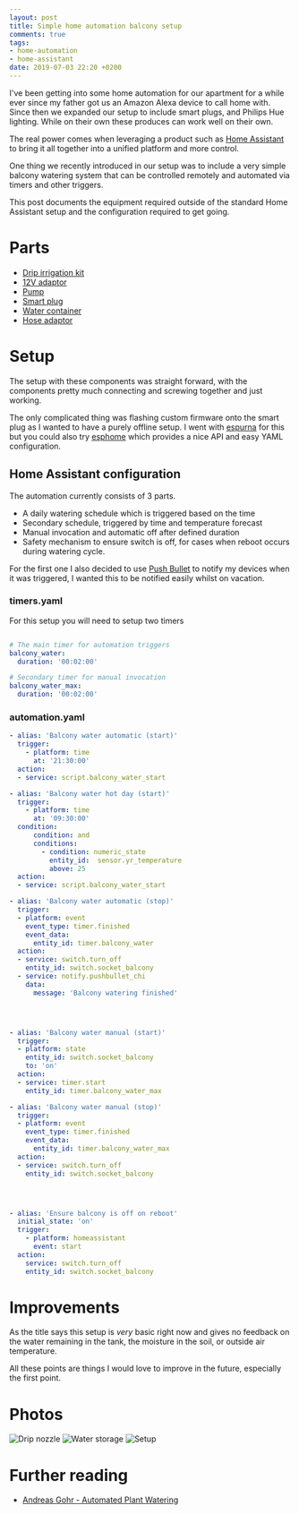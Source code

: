 ```yaml
---
layout: post
title: Simple home automation balcony setup
comments: true
tags:
- home-automation
- home-assistant
date: 2019-07-03 22:20 +0200
---
```

I've been getting into some home automation for our apartment for a while ever since my father got us an Amazon Alexa device to call home with. Since then we expanded our setup to include smart plugs, and Philips Hue lighting. While on their own these produces can work well on their own.

The real power comes when leveraging a product such as [Home Assistant][0] to bring it all together into a unified platform and more control.

One thing we recently introduced in our setup was to include a very simple balcony watering system that can be controlled remotely and automated via timers and other triggers.

This post documents the equipment required outside of the standard Home Assistant setup and the configuration required to get going.

# Parts

- [Drip irrigation kit](https://www.amazon.de/exec/obidos/ASIN/B07H3LCB52/hexagon05-21/)
- [12V adaptor](https://www.amazon.de/exec/obidos/ASIN/B019IHQND8/hexagon05-21/)
- [Pump](https://www.amazon.de/exec/obidos/ASIN/B07L89V1N6/hexagon05-21/)
- [Smart plug](https://www.amazon.de/exec/obidos/ASIN/B07D5V139R/hexagon05-21/)
- [Water container](https://www.amazon.de/exec/obidos/ASIN/B001QEQZCQ/hexagon05-21/)
- [Hose adaptor](https://www.amazon.de/exec/obidos/ASIN/B007L37976/hexagon05-21/)

# Setup

The setup with these components was straight forward, with the components pretty much connecting and screwing together and just working.

The only complicated thing was flashing custom firmware onto the smart plug as I wanted to have a purely offline setup. I went with [espurna][3] for this but you could also try [esphome][4] which provides a nice API and easy YAML configuration.

## Home Assistant configuration

The automation currently consists of 3 parts.

- A daily watering schedule which is triggered based on the time
- Secondary schedule, triggered by time and temperature forecast
- Manual invocation and automatic off after defined duration
- Safety mechanism to ensure switch is off, for cases when reboot occurs during watering cycle.

For the first one I also decided to use [Push Bullet][2] to notify my devices when it was triggered, I wanted this to be notified easily whilst on vacation.

### timers.yaml

For this setup you will need to setup two timers


```yaml

# The main timer for automation triggers
balcony_water:
  duration: '00:02:00'

# Secondary timer for manual invocation
balcony_water_max:
  duration: '00:02:00'
```

### automation.yaml

```yaml
- alias: 'Balcony water automatic (start)'
  trigger:
    - platform: time
      at: '21:30:00'
  action:
  - service: script.balcony_water_start

- alias: 'Balcony water hot day (start)'
  trigger:
    - platform: time
      at: '09:30:00'
  condition:
      condition: and
      conditions:
        - condition: numeric_state
          entity_id:  sensor.yr_temperature
          above: 25
  action:
  - service: script.balcony_water_start

- alias: 'Balcony water automatic (stop)'
  trigger:
  - platform: event
    event_type: timer.finished
    event_data:
      entity_id: timer.balcony_water
  action:
  - service: switch.turn_off
    entity_id: switch.socket_balcony
  - service: notify.pushbullet_chi
    data:
      message: 'Balcony watering finished'




- alias: 'Balcony water manual (start)'
  trigger:
  - platform: state
    entity_id: switch.socket_balcony
    to: 'on'
  action:
  - service: timer.start
    entity_id: timer.balcony_water_max

- alias: 'Balcony water manual (stop)'
  trigger:
  - platform: event
    event_type: timer.finished
    event_data:
      entity_id: timer.balcony_water_max
  action:
  - service: switch.turn_off
    entity_id: switch.socket_balcony




- alias: 'Ensure balcony is off on reboot'
  initial_state: 'on'
  trigger:
    - platform: homeassistant
      event: start
  action:
    service: switch.turn_off
    entity_id: switch.socket_balcony
```

# Improvements

As the title says this setup is _very_ basic right now and gives no feedback on the water remaining in the tank, the moisture in the soil, or outside air temperature.

All these points are things I would love to improve in the future, especially the first point.

# Photos

![Drip nozzle](/assets/img/posts/ha-balcony-1.jpg)
![Water storage](/assets/img/posts/ha-balcony-2.jpg)
![Setup](/assets/img/posts/ha-balcony-3.jpg)

# Further reading

- [Andreas Gohr - Automated Plant Watering][1]

[0]: https://www.home-assistant.io/
[1]: https://www.splitbrain.org/blog/2017-06/10-automated_plant_watering
[2]: https://www.pushbullet.com/
[3]: https://github.com/xoseperez/espurna
[4]: https://esphome.io/
